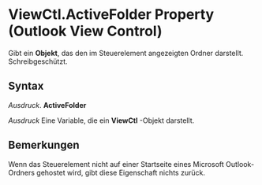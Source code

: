 
# ViewCtl.ActiveFolder Property (Outlook View Control)

Gibt ein  **Objekt**, das den im Steuerelement angezeigten Ordner darstellt. Schreibgeschützt.


## Syntax

 _Ausdruck_. **ActiveFolder**

 _Ausdruck_ Eine Variable, die ein **ViewCtl** -Objekt darstellt.


## Bemerkungen

Wenn das Steuerelement nicht auf einer Startseite eines Microsoft Outlook-Ordners gehostet wird, gibt diese Eigenschaft nichts zurück.

